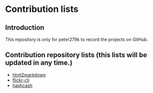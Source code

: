# Contribution lists
## Introduction
This repository is only for peter279k to record the projects on GitHub.

## Contribution repository lists (this lists will be updated in any time.)

- [html2markdown](https://github.com/TheFox/html2markdown)
- [flickr-cli](https://github.com/TheFox/flickr-cli)
- [hashcash](https://github.com/TheFox/hashcash)

